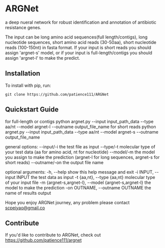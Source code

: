 ARGNet
======
a deep nueral network for robust identification and annotation of antibiotic resistance genes.

The input can be long amino acid sequences(full length/contigs), long nucleotide sequences, 
short amino acid reads (30-50aa), short nucleotide reads (100-150nt) in fasta format.
If your input is short reads you should assign 'argnet-s' model, or if your input is full-length/contigs
you should assign 'argnet-l' to make the predict.

Installation
------------

To install with pip, run:

    git clone https://github.com/patience111/ARGNet

Quickstart Guide
----------------
for full-length or contigs
    python argnet.py --input input_path_data --type aa/nt --model argnet-l  --outname output_file_name
for short reads
    python argnet.py --input input_path_data --type aa/nt --model argnet-s  --outname output_file_name
    
general options:
     --input/-i    the test file as input
     --type/-t     molecular type of your test data (aa for amino acid, nt for nucleotide)
     --model/-m    the model you assign to make the prediction (argnet-l for long sequences, argnet-s for short reads) 
     --outname/-on  the output file name  

optional arguments:
  -h, --help            show this help message and exit
  -i INPUT, --input INPUT
                        the test data as input
  -t {aa,nt}, --type {aa,nt}
                        molecular type of your input file
  -m {argnet-s,argnet-l}, --model {argnet-s,argnet-l}
                        the model to make the prediction
  -on OUTNAME, --outname OUTNAME
                        the name of results output

Hope you enjoy ARGNet journey, any problem please contact scpeiyao@gmail.co

Contribute
----------

If you'd like to contribute to ARGNet, check out https://github.com/patience111/argnet
